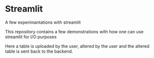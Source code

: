 # Streamlit
A few experimantations with streamlit

This repository contains a few demonstrations with how one can use streamlit for I/O purposes

Here a table is uploaded by the user, altered by the user and the altered table is sent back to the backend.
